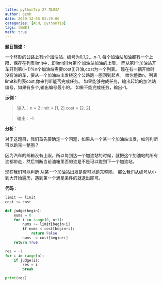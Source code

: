 ```yaml
---
title: pythonTip 27 加油站
author: gznb
date: 2020-12-08 08:29:06
categories: [ACM, pythonTip]
tags: [简单]
math: true
---
```




**题目描述：**

一个环形的公路上有n个加油站，编号为0,1,2,...n-1, 每个加油站加油都有一个上限，保存在列表limit中，即limit[i]为第i个加油站加油的上限， 而从第i个加油站开车开到第(i+1)%n个加油站需要cost[i]升油,cost为一个列表。 现在有一辆开始时没有油的车，要从一个加油站出发绕这个公路跑一圈回到起点。 给你整数n，列表limit和列表cost,你来判断能否完成任务。 如果能够完成任务，输出起始的加油站编号，如果有多个,输出编号最小的。 如果不能完成任务，输出-1。



**示例：**

>输入：n = 2 limit = [1, 2] cost = [2, 2]

> 输出：-1



**分析**：

对于这题目，我们首先要确定一个问题，如果从一个某一个加油站出发，如何判断可以跑完一整圈？

因为汽车的邮箱没有上限，所以每到达一个加油站的时候，就把这个加油站的所有油都带走，然后判断当前油箱里面的油是不是可以跑到下一个加油站。

现在我们可以判断 从某一个加油站出发是否可以跑完整圈。 那么我们从编号从小到大开始遍历，遇到第一个满足条件的就退出即可。



**代码**：

```python
limit += limit
cost += cost

def judge(begin):
    nums = 0
    for i in range(0, n+1):
        nums += limit[begin+i]
        if nums < cost[begin+i]:
            return False
        nums -= cost[begin+i]
    return True

res = -1
for i in range(n):
    if judge(i):
        res = i
        break

print(res)
```

